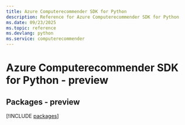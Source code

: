 ```yaml
---
title: Azure Computerecommender SDK for Python
description: Reference for Azure Computerecommender SDK for Python
ms.date: 09/23/2025
ms.topic: reference
ms.devlang: python
ms.service: computerecommender
---
```

# Azure Computerecommender SDK for Python - preview
## Packages - preview
[!INCLUDE [packages](computerecommender-index.md)]
